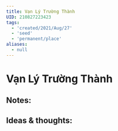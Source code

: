 ```yaml
---
title: Vạn Lý Trường Thành
UID: 210827223423
tags:
  - 'created/2021/Aug/27'
  - 'seed'
  - 'permanent/place'
aliases:
  - null
---
```

# Vạn Lý Trường Thành

## Notes:


## Ideas & thoughts:
